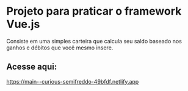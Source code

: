 # Projeto para praticar o framework Vue.js
Consiste em uma simples carteira que calcula seu saldo baseado
nos ganhos e débitos que você mesmo insere.

## Acesse aqui:
https://main--curious-semifreddo-49bfdf.netlify.app
